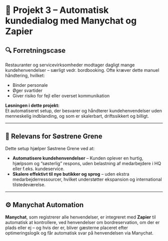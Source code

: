 # 💬 Projekt 3 – Automatisk kundedialog med Manychat og Zapier

## 🔍 Forretningscase

Restauranter og servicevirksomheder modtager dagligt mange kundehenvendelser – særligt vedr. bordbooking. Ofte kræver dette manuel håndtering, hvilket:

- Binder personale  
- Øger svartider  
- Giver risiko for fejl eller overset kommunikation  

**Løsningen i dette projekt:**  
Et automatiseret setup, der besvarer og håndterer kundehenvendelser uden menneskelig indblanding, og som er skalerbart, driftssikkert og billigt.

---

## 🎯 Relevans for Søstrene Grene

Dette setup hjælper Søstrene Grene ved at:

- **Automatisere kundehenvendelser** – Kunden oplever en hurtig, hjælpsom og “søsterlig” respons, uden belastning af medarbejdere i HQ eller f.eks. kundeservice.
- **Skalere effektivt til nye butikker og sprog** – uden ekstra medarbejderressourcer, hvilket understøtter ekspansion og international tilstedeværelse.

---

## ⚙️ Manychat Automation

**Manychat**, som registrerer alle henvendelser, er integreret med **Zapier** til automatisk at kontrollere, ved henvendelser om bordreservation, om der er plads eller ej – og hvis der er, bliver gæsterne placeret efter optimeringslogik og får automatisk svar på henvendelsen via Manychat.
